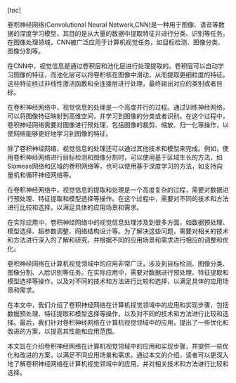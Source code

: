 
[toc]                    
                
                
卷积神经网络(Convolutional Neural Network,CNN)是一种用于图像、语音等数据的深度学习模型，其目的是从大量的数据中提取特征并进行分类、识别等任务。在图像处理领域，CNN被广泛应用于计算机视觉任务，如目标检测、图像分类、图像分割等。

在CNN中，视觉信息是通过卷积层和池化层进行处理提取的。卷积层可以自动学习图像的特征，而池化层可以将卷积核在图像中滑动，从而提取更细粒度的特征。这些特征经过非线性激活函数和全连接层进行处理，最终输出对应的类别或者目标。

在卷积神经网络中，视觉信息的处理是一个高度并行的过程。通过训练神经网络，可以将图像特征映射到高维空间，并学习到图像的分类或者识别。在这个过程中，卷积神经网络需要对图像进行预处理，包括图像的裁剪、缩放、归一化等操作，以使网络能够更好地学习到图像的特征。

除了卷积神经网络，视觉信息的处理还可以通过其他技术和模型来完成。例如，使用卷积神经网络进行目标检测和图像分割时，可以使用基于区域生长的方法，如Siamese网络和区域的卷积网络等，也可以使用基于深度学习的方法，如支持向量机和循环神经网络等。

在卷积神经网络中，视觉信息的提取和处理是一个高度复杂的过程，需要对数据进行预处理、特征提取和模型选择等操作。在这个过程中，需要对不同的技术和方法进行比较和选择，以满足具体的应用场景和需求。

在实际应用中，卷积神经网络中的视觉信息处理涉及到很多方面，如数据预处理、模型选择、超参数调整、网络结构设计等。为了解决这些问题，需要对相关的技术和方法进行深入的了解和研究，并根据不同的应用场景和需求进行相应的调整和优化。

卷积神经网络在计算机视觉领域中的应用非常广泛，涉及到目标检测、图像分类、图像分割、人脸识别等任务。在实际应用中，需要对数据进行预处理、特征提取和模型选择等操作，以及对不同的技术和方法进行比较和选择，以满足具体的应用场景和需求。

在本文中，我们介绍了卷积神经网络在计算机视觉领域中的应用和实现步骤，包括数据预处理、特征提取和模型选择等操作，以及对不同的技术和方法进行比较和选择。最后，我们针对卷积神经网络在计算机视觉领域中的应用，提出了一些优化和改进的方案，以提高其性能和应用范围。

本文旨在介绍卷积神经网络在计算机视觉领域中的应用和实现步骤，并提供一些优化和改进的方案，以满足不同应用场景和需求。通过本文的介绍，读者可以更深入地了解卷积神经网络在计算机视觉领域中的应用，并对相关技术和方法进行比较和选择。


